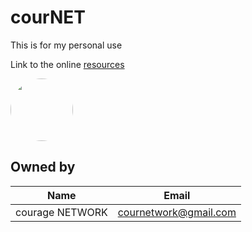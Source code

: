 # courNET
This is for my personal use

Link to the online [resources](https://drive.google.com/drive/folders/1E0flgNYPHWNTtkQJgtgMct-dAz_D51mx?usp=sharing)

<p>
  <img src="https://avatars.githubusercontent.com/u/58446182?v=4" width="100" height="100" style="border-radius:50%">
</p>



## Owned by
| Name  			| Email                                 |
|-------------------|---------------------------------------|
| courage NETWORK   | cournetwork@gmail.com 				|